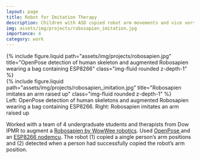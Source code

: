 ```yaml
---
layout: page
title: Robot for Imitation Therapy
description: Children with ASD copied robot arm movements and vice versa
img: assets/img/projects/robosapien_imitation.jpg
importance: 4
category: work
---
```


<div class="row">
    <div class="col-sm mt-3 mt-md-0">
        {% include figure.liquid path="assets/img/projects/robosapien.jpg" title="OpenPose detection of human skeleton and augmented Robosapien wearing a bag containing ESP8266" class="img-fluid rounded z-depth-1" %}
    </div>
    <div class="col-sm mt-3 mt-md-0">
        {% include figure.liquid path="assets/img/projects/robosapien_imitation.jpg" title="Robosapien imitates an arm raised up" class="img-fluid rounded z-depth-1" %}
    </div>
</div>
<div class="caption">
    Left: OpenPose detection of human skeletons and augmented Robosapien wearing a bag containing ESP8266. Right: Robosapien imitates an arm raised up
</div>

Worked with a team of 4 undergraduate students and therapists from Dow IPMR to augment a <a href="https://wowwee.com/robosapien-x" target="_blank"> Robosapien by WowWee robotics</a>. Used <a href="https://github.com/CMU-Perceptual-Computing-Lab/openpose" target="_blank"> OpenPose </a> and an <a href="https://en.wikipedia.org/wiki/NodeMCU">ESP8266 nodemcu</a>. The robot (1) copied a aingle person’s arm positions and (2) detected when a person had successfully copied the robot’s arm position.